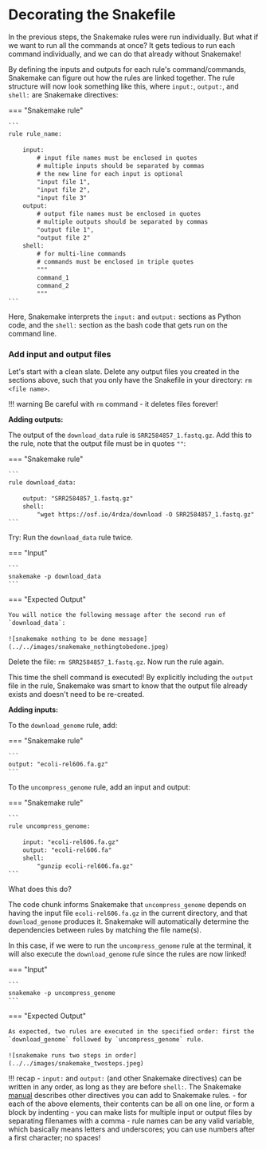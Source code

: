# Decorating the Snakefile

In the previous steps, the Snakemake rules were run individually. But what if we want to run all the commands at once? It gets tedious to run each command individually, and we can do that already without Snakemake!

By defining the inputs and outputs for each rule's command/commands, Snakemake can figure out how the rules are linked together. The rule structure will now look something like this, where `input:`, `output:`, and `shell:` are Snakemake directives:

=== "Snakemake rule"

    ```
    rule rule_name:

        input:
            # input file names must be enclosed in quotes
            # multiple inputs should be separated by commas
            # the new line for each input is optional
            "input file 1",
            "input file 2",
            "input file 3"
        output:
            # output file names must be enclosed in quotes
            # multiple outputs should be separated by commas
            "output file 1",
            "output file 2"
        shell:
            # for multi-line commands
            # commands must be enclosed in triple quotes
            """
            command_1
            command_2
            """
    ```

Here, Snakemake interprets the `input:` and `output:` sections as Python code, and the `shell:` section as the bash code that gets run on the command line.

### Add input and output files

Let's start with a clean slate. Delete any output files you created in the sections above, such that you only have the Snakefile in your directory: `rm <file name>`.

!!! warning
    Be careful with `rm` command - it deletes files forever!

**Adding outputs:**

The output of the `download_data` rule is `SRR2584857_1.fastq.gz`. Add this to the rule, note that the output file must be in quotes `""`:

=== "Snakemake rule"

    ```
    rule download_data:
    
        output: "SRR2584857_1.fastq.gz"
        shell:
            "wget https://osf.io/4rdza/download -O SRR2584857_1.fastq.gz"
    ```

Try: Run the `download_data` rule twice.


=== "Input"

    ```
    snakemake -p download_data
    ```

=== "Expected Output"
    
    You will notice the following message after the second run of `download_data`:

    ![snakemake nothing to be done message](../../images/snakemake_nothingtobedone.jpeg)

Delete the file: `rm SRR2584857_1.fastq.gz`. Now run the rule again.

This time the shell command is executed! By explicitly including the `output` file in the rule, Snakemake was smart to know that the output file already exists and doesn't need to be re-created.

**Adding inputs:**

To the `download_genome` rule, add:

=== "Snakemake rule"

    ```
    output: "ecoli-rel606.fa.gz"
    ```


To the `uncompress_genome` rule, add an input and output:

=== "Snakemake rule"

    ```
    rule uncompress_genome:

        input: "ecoli-rel606.fa.gz"
        output: "ecoli-rel606.fa"
        shell:
            "gunzip ecoli-rel606.fa.gz"
    ```           

What does this do?

The code chunk informs Snakemake that `uncompress_genome` depends on having the input file `ecoli-rel606.fa.gz` in the current directory, and that `download_genome` produces it. Snakemake will automatically determine the dependencies between rules by matching the file name(s).

In this case, if we were to run the `uncompress_genome` rule at the terminal, it will also execute the `download_genome` rule since the rules are now linked!

=== "Input"
    
    ```
    snakemake -p uncompress_genome
    ```

=== "Expected Output"
    
    As expected, two rules are executed in the specified order: first the `download_genome` followed by `uncompress_genome` rule.
    
    ![snakemake runs two steps in order](../../images/snakemake_twosteps.jpeg)

!!! recap
    - `input:` and `output:` (and other Snakemake directives) can be written in any order, as long as they are before `shell:`. The Snakemake [manual](https://snakemake.readthedocs.io/en/stable/snakefiles/rules.html#) describes other directives you can add to Snakemake rules.
    - for each of the above elements, their contents can be all on one line, or form a block by indenting
    - you can make lists for multiple input or output files by separating filenames with a comma
    - rule names can be any valid variable, which basically means letters and underscores; you can use numbers after a first character; no spaces!
